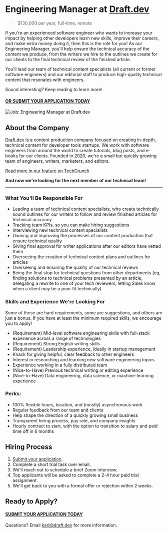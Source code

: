 # Engineering Manager at [Draft.dev](https://draft.dev/)
> $130,000 per year, full-time, remote

If you're an experienced software engineer who wants to increase your impact by helping other developers learn new skills, improve their careers, and make extra money doing it, then this is the role for you! As our Engineering Manager, you'll help ensure the technical accuracy of the content we produce, from the writers we hire to the outlines we create for our clients to the final technical review of the finished article.

You'll lead our team of technical content specialists (all current or former software engineers) and our editorial staff to produce high-quality technical content that resonates with engineers.

Sound interesting? Keep reading to learn more!

#### [OR SUBMIT YOUR APPLICATION TODAY](https://airtable.com/shr76gx2IqaLklMcW)

![Job: Engineering Manager at Draft.dev](https://draft.dev/learn/assets/posts/programmer.png)

## About the Company
[Draft.dev](https://draft.dev/) is a content production company focused on creating in-depth, technical content for developer tools startups. We work with software engineers from around the world to create tutorials, blog posts, and e-books for our clients. Founded in 2020, we're a small but quickly growing team of engineers, writers, marketers, and editors.

[Read more in our feature on TechCrunch](https://techcrunch.com/2021/07/29/draft-dev-ceo-karl-hughes-on-the-importance-of-using-experts-in-developer-marketing/)

**And now we're looking for the next member of our technical team!**

-----

### What You'll Be Responsible For

- Leading a team of technical content specialists, who create technically sound outlines for our writers to follow and review finished articles for technical accuracy
- Tracking team KPIs, so you can make hiring suggestions
- Interviewing new technical content specialists
- Owning and improving the processes of our content production that ensure technical quality
- Giving final approval for writer applications after our editors have vetted them
- Overseeing the creation of technical content plans and outlines for articles
- Overseeing and ensuring the quality of our technical reviews
- Being the final stop for technical questions from other departments (eg, finding solutions to technical problems presented by an article, delegating a rewrite to one of your tech reviewers, letting Sales know when a client may be a poor fit technically)

### Skills and Experience We're Looking For
Some of these are hard requirements, some are suggestions, and others are just a bonus. If you have at least the minimum required skills, we encourage you to apply!

- (Requirement) Mid-level software engineering skills with full-stack experience across a range of technologies
- (Requirement) Strong English writing skills
- (Requirement) Leadership experience, ideally in startup management
- Knack for giving helpful, clear feedback to other engineers
- Interest in researching and learning new software engineering topics
- Experience working in a fully distributed team
- (Nice-to-Have) Previous technical writing or editing experience
- (Nice-to-Have) Data engineering, data science, or machine-learning experience

### Perks:
- 100% flexible hours, location, and (mostly) asynchronous work
- Regular feedback from our team and clients
- Help shape the direction of a quickly growing small business
- Transparent hiring process, pay rate, and company insights
- Hourly contract to start, with the option to transition to salary and paid time off in 6 months

## Hiring Process
1. [Submit your application](https://airtable.com/shr76gx2IqaLklMcW).
2. Complete a short trial task over email.
3. We'll reach out to schedule a brief Zoom interview.
4. Top applicants will be asked to complete a 2-4 hour paid trial assignment.
6. We'll get back to you with a formal offer or rejection within 2 weeks.

## Ready to Apply?

#### [SUBMIT YOUR APPLICATION TODAY](https://airtable.com/shr76gx2IqaLklMcW)

Questions? Email [karl@draft.dev](mailto:karl@draft.dev) for more information.
